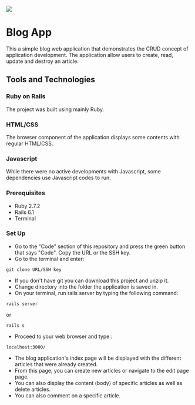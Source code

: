 ![](https://img.shields.io/badge/Microverse-blueviolet)
# Blog App
This a simple blog web application that demonstrates the CRUD concept of application development.
The application allow users to create, read, update and destroy an article.

## Tools and Technologies
### Ruby on Rails
The project was built using mainly Ruby.

### HTML/CSS
The browser component of the application displays some contents with regular HTML/CSS.

### Javascript
While there were no active developments with Javascript, some dependencies use Javascript codes to run.

### Prerequisites

- Ruby 2.7.2
- Rails 6.1
- Terminal

### Set Up

- Go to the "Code" section of this repository and press the green button that says "Code". Copy the URL or the SSH key.
- Go to the terminal and enter:
```
git clone URL/SSH key
```
- If you don't have git you can download this project and unzip it.
- Change directory into the folder the application is saved in.
- On your terminal, run rails server by typing the following command:

```
rails server
```
or 

```
rails s
```
- Proceed to your web browser and type :
```
localhost:3000/
```
- The blog application's index page will be displayed with the different articles that were already created.
- From this page, you can create new articles or navigate to the edit page page. 
- You can also display the content (body) of specific articles as well as delete articles.
- You can also comment on a specific article.